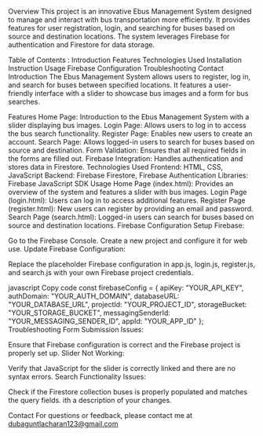 Overview
This project is an innovative Ebus Management System designed to manage and interact with bus transportation more efficiently.
It provides features for user registration, login, and searching for buses based on source and destination locations. The system leverages Firebase for authentication and Firestore for data storage.

Table of Contents :
Introduction
Features
Technologies Used
Installation Instruction
Usage
Firebase Configuration
Troubleshooting
Contact
Introduction
The Ebus Management System allows users to register, log in, and search for buses between specified locations. It features a user-friendly interface with a slider to showcase bus images and a form for bus searches.

Features
Home Page: Introduction to the Ebus Management System with a slider displaying bus images.
Login Page: Allows users to log in to access the bus search functionality.
Register Page: Enables new users to create an account.
Search Page: Allows logged-in users to search for buses based on source and destination.
Form Validation: Ensures that all required fields in the forms are filled out.
Firebase Integration: Handles authentication and stores data in Firestore.
Technologies Used
Frontend: HTML, CSS, JavaScript
Backend: Firebase Firestore, Firebase Authentication
Libraries: Firebase JavaScript SDK
Usage
Home Page (index.html): Provides an overview of the system and features a slider with bus images.
Login Page (login.html): Users can log in to access additional features.
Register Page (register.html): New users can register by providing an email and password.
Search Page (search.html): Logged-in users can search for buses based on source and destination locations.
Firebase Configuration
Setup Firebase:

Go to the Firebase Console.
Create a new project and configure it for web use.
Update Firebase Configuration:

Replace the placeholder Firebase configuration in app.js, login.js, register.js, and search.js with your own Firebase project credentials.

javascript
Copy code
const firebaseConfig = {
    apiKey: "YOUR_API_KEY",
    authDomain: "YOUR_AUTH_DOMAIN",
    databaseURL: "YOUR_DATABASE_URL",
    projectId: "YOUR_PROJECT_ID",
    storageBucket: "YOUR_STORAGE_BUCKET",
    messagingSenderId: "YOUR_MESSAGING_SENDER_ID",
    appId: "YOUR_APP_ID"
};
Troubleshooting
Form Submission Issues:

Ensure that Firebase configuration is correct and the Firebase project is properly set up.
Slider Not Working:

Verify that JavaScript for the slider is correctly linked and there are no syntax errors.
Search Functionality Issues:

Check if the Firestore collection buses is properly populated and matches the query fields.
ith a description of your changes.

Contact
For questions or feedback, please contact me at dubaguntlacharan123@gmail.com

